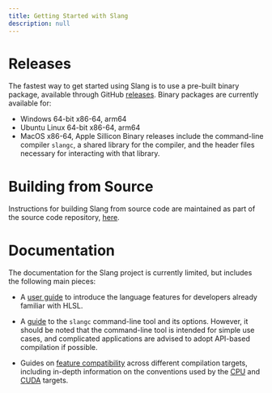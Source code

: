 ```yaml
---
title: Getting Started with Slang
description: null
---
```


# Releases

The fastest way to get started using Slang is to use a pre-built binary package, available through GitHub [releases](https://github.com/shader-slang/slang/releases). Binary packages are currently available for:

* Windows 64-bit x86-64, arm64
* Ubuntu Linux 64-bit x86-64, arm64
* MacOS x86-64, Apple Sillicon
Binary releases include the command-line compiler `slangc`, a shared library for the compiler, and the header files necessary for interacting with that library.

# Building from Source

Instructions for building Slang from source code are maintained as part of the source code repository, [here](https://github.com/shader-slang/slang/blob/master/docs/building.md).

# Documentation

The documentation for the Slang project is currently limited, but includes the following main pieces:

* A [user guide](slang/user-guide) to introduce the language features for developers already familiar with HLSL.

* A [guide](slang/command-line-slangc) to the `slangc` command-line tool and its options. However, it should be noted that the command-line tool is intended for simple use cases, and complicated applications are advised to adopt API-based compilation if possible.

* Guides on [feature compatibility](slang/target-compatibility) across different compilation targets, including in-depth information on the conventions used by the [CPU](slang/cpu-target) and [CUDA](slang/cuda-target) targets.
